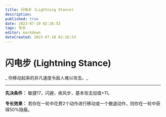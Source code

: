 ```yaml
---
title: 闪电步 (Lightning Stance)
description: 
published: true
date: 2023-07-10 02:26:53
tags: 专长
editor: markdown
dateCreated: 2023-07-10 02:26:53
---
```


# 闪电步 (Lightning Stance)

_ 你移动起来的非凡速度令敌人难以攻击。_

* * *

**先决条件：** 敏捷17，闪避，疾风步，基本攻击加值+11。

**专长效果：** 若你在一轮中花费2个动作进行移动或一个撤退动作，则你在一轮中获得50%隐蔽。

